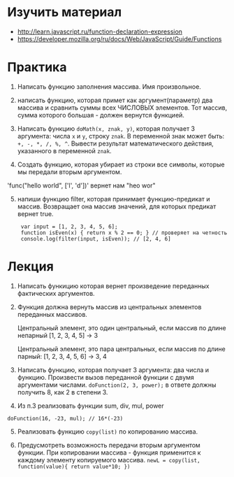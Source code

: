 ﻿# Изучить материал

* http://learn.javascript.ru/function-declaration-expression
* https://developer.mozilla.org/ru/docs/Web/JavaScript/Guide/Functions

# Практика

1) Написать функцию заполнения массива. Имя произвольное.

2) написать функцию, которая примет как аргумент(параметр) два массива и сравнить суммы всех ЧИСЛОВЫХ элементов. Тот массив, сумма которого большая - должен вернутся функцией.

3) Написать функцию `doMath(x, znak, y)`, которая получает 3 аргумента: числа `x` и `y`, строку
`znak`. В переменной знак может быть: `+, -, *, /, %, ^`. Вывести результат
математического действия, указанного в переменной `znak`.

4) Создать функцию, которая убирает из строки все символы, которые мы передали вторым аргументом.

  'func("hello world", ['l', 'd'])' вернет нам "heo wor"
  
5) напиши функцию filter, которая принимает функцию-предикат и массив. Возвращает она массив значений, для которых предикат вернет true.

        var input = [1, 2, 3, 4, 5, 6];
        function isEven(x) { return x % 2 == 0; } // проверяет на четность
        console.log(filter(input, isEven)); // [2, 4, 6]

# Лекция

1) Написать функицию которая вернет произведение переданных фактических аргументов.

2) Функция должна вернуть массив из центральных элементов переданных массивов.

    Центральный элемент, это один центральный, если массив по длине непарный [1, 2, 3, 4, 5] -> 3

    Центральный элемент, это пара центральных, если массив по длине парный: [1, 2, 3, 4, 5, 6] -> 3, 4

3) Написать функцию, которая получает 3 аргумента: два числа и функцию. Произвести вызов переданной функции с двумя аргументами числами.
`doFunction(2, 3, power);` в ответе должны получить 8, как 2 в степени 3.

4) Из п.3 реализовать функции sum, div, mul, power

`doFunction(16, -23, mul); // 16*(-23)`

5) Реализовать функцию `copy(list)` по копированию массива.

6) Предусмотреть возможность передачи вторым аргументом функции. При копировании массива - функция применится к каждому элементу копируемого массива. `newL = copy(list, function(value){ return value*10; })`
